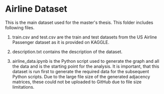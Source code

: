 # Airline Dataset

This is the main dataset used for the master's thesis. This folder includes following
files.

1. train.csv and test.csv are the train and test datasets from the US Airline Passenger
    dataset as it is provided on KAGGLE.

2. description.txt contains the description of the dataset.

3. airline_data.ipynb is the Python script used to generate the graph and all the 
    data and is the starting point for the analysis. It is important, that this 
    dataset is run first to generate the required data for the subsequent Python 
    scripts. Due to the large file size of the generated adjacency matrices, these 
    could not be uploaded to GitHub due to file size limitations.
